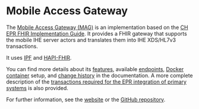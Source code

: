 # Mobile Access Gateway

The [Mobile Access Gateway (MAG)](https://www.mobileaccessgateway.ch/) is an implementation based on the [CH EPR FHIR Implementation Guide](https://fhir.ch/ig/ch-epr-fhir/index.html). It provides a FHIR gateway that supports the mobile IHE server actors and translates them into IHE XDS/HL7v3 transactions.

It uses [IPF](https://oehf.github.io/ipf/) and [HAPI-FHIR](https://hapifhir.io/).

You can find more details about its [features](features.md), available [endpoints](endpoints.md), [Docker container](docker.md) setup, and [change history](changelog.md) in the documentation. A more complete description of the [transactions required for the EPR integration of primary systems](integration-primary-system.md) is also provided.

For further information, see the [website](https://www.mobileaccessgateway.ch/) or the [GitHub repository](https://github.com/ahdis/MobileAccessGateway).

